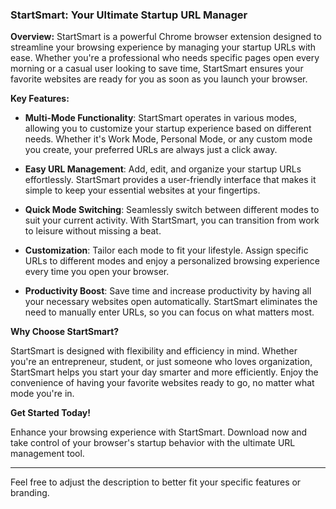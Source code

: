 ### StartSmart: Your Ultimate Startup URL Manager

**Overview:**
StartSmart is a powerful Chrome browser extension designed to streamline your browsing experience by managing your startup URLs with ease. Whether you're a professional who needs specific pages open every morning or a casual user looking to save time, StartSmart ensures your favorite websites are ready for you as soon as you launch your browser.

**Key Features:**

- **Multi-Mode Functionality**: StartSmart operates in various modes, allowing you to customize your startup experience based on different needs. Whether it's Work Mode, Personal Mode, or any custom mode you create, your preferred URLs are always just a click away.
- **Easy URL Management**: Add, edit, and organize your startup URLs effortlessly. StartSmart provides a user-friendly interface that makes it simple to keep your essential websites at your fingertips.
- **Quick Mode Switching**: Seamlessly switch between different modes to suit your current activity. With StartSmart, you can transition from work to leisure without missing a beat.

- **Customization**: Tailor each mode to fit your lifestyle. Assign specific URLs to different modes and enjoy a personalized browsing experience every time you open your browser.

- **Productivity Boost**: Save time and increase productivity by having all your necessary websites open automatically. StartSmart eliminates the need to manually enter URLs, so you can focus on what matters most.

**Why Choose StartSmart?**

StartSmart is designed with flexibility and efficiency in mind. Whether you're an entrepreneur, student, or just someone who loves organization, StartSmart helps you start your day smarter and more efficiently. Enjoy the convenience of having your favorite websites ready to go, no matter what mode you're in.

**Get Started Today!**

Enhance your browsing experience with StartSmart. Download now and take control of your browser's startup behavior with the ultimate URL management tool.

---

Feel free to adjust the description to better fit your specific features or branding.
